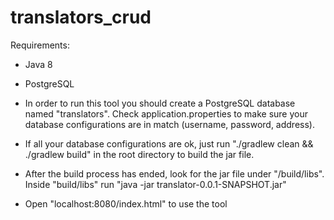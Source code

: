 # translators_crud

Requirements:
  * Java 8
  * PostgreSQL

* In order to run this tool you should create a PostgreSQL database named "translators". Check application.properties to make sure your database configurations are in match (username, password, address).
* If all your database configurations are ok, just run "./gradlew clean && ./gradlew build" in the root directory to build the jar file. 
* After the build process has ended, look for the jar file under "/build/libs". Inside "build/libs" run "java -jar translator-0.0.1-SNAPSHOT.jar"
* Open "localhost:8080/index.html" to use the tool
